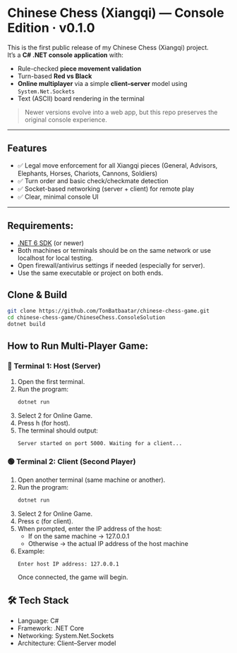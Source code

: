 # Chinese Chess (Xiangqi) — Console Edition · v0.1.0

This is the first public release of my Chinese Chess (Xiangqi) project.  
It’s a **C# .NET console application** with:

- Rule-checked **piece movement validation**
- Turn-based **Red vs Black**
- **Online multiplayer** via a simple **client–server** model using `System.Net.Sockets`
- Text (ASCII) board rendering in the terminal

> Newer versions evolve into a web app, but this repo preserves the original console experience.

---

## Features

- ✅ Legal move enforcement for all Xiangqi pieces (General, Advisors, Elephants, Horses, Chariots, Cannons, Soldiers)
- ✅ Turn order and basic check/checkmate detection
- ✅ Socket-based networking (server + client) for remote play
- ✅ Clear, minimal console UI

---

## Requirements:

- [.NET 6 SDK](https://dotnet.microsoft.com/download) (or newer)
- Both machines or terminals should be on the same network or use localhost for local testing.
- Open firewall/antivirus settings if needed (especially for server).
- Use the same executable or project on both ends.

## Clone & Build
```bash
git clone https://github.com/TonBatbaatar/chinese-chess-game.git
cd chinese-chess-game/ChineseChess.ConsoleSolution
dotnet build
```

## How to Run Multi-Player Game:

### 🔴 Terminal 1: Host (Server)
1. Open the first terminal.  
2. Run the program:
   ```bash
   dotnet run
   ```
3. Select 2 for Online Game.
4. Press h (for host).
5. The terminal should output:
   ```bash
   Server started on port 5000. Waiting for a client...
   ```

### 🟢 Terminal 2: Client (Second Player)
1. Open another terminal (same machine or another).
2. Run the program:
   ```bash
   dotnet run
   ```
3. Select 2 for Online Game.
4. Press c (for client).
5. When prompted, enter the IP address of the host:
   - If on the same machine → 127.0.0.1
   - Otherwise → the actual IP address of the host machine
6. Example:
   ```bash
   Enter host IP address: 127.0.0.1
   ```
   Once connected, the game will begin.

## 🛠️ Tech Stack
- Language: C#
- Framework: .NET Core
- Networking: System.Net.Sockets
- Architecture: Client–Server model
